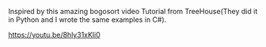 Inspired by this amazing bogosort video Tutorial from TreeHouse(They did it in Python and I wrote the same examples in C#). 

https://youtu.be/8hly31xKli0

